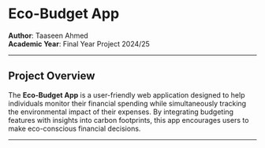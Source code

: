 # Eco-Budget App

**Author**: Taaseen Ahmed  
**Academic Year**: Final Year Project 2024/25

---

## Project Overview

The **Eco-Budget App** is a user-friendly web application designed to help individuals monitor their financial spending while simultaneously tracking the environmental impact of their expenses. By integrating budgeting features with insights into carbon footprints, this app encourages users to make eco-conscious financial decisions.

---